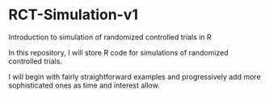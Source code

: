 # RCT-Simulation-v1

Introduction to simulation of randomized controlled trials in R

In this repository, I will store R code for simulations of randomized controlled trials.

I will begin with fairly straightforward examples and progressively add more sophisticated ones as time and interest allow.
